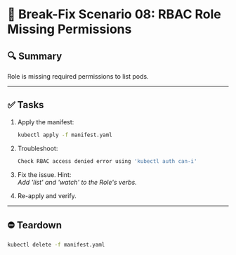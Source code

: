 # 🧩 Break-Fix Scenario 08: RBAC Role Missing Permissions

## 🔍 Summary

Role is missing required permissions to list pods.

---

## ✅ Tasks

1. Apply the manifest:  
   ```bash
   kubectl apply -f manifest.yaml
   ```

2. Troubleshoot:  
   ```bash
   Check RBAC access denied error using 'kubectl auth can-i'
   ```

3. Fix the issue. Hint:  
   _Add 'list' and 'watch' to the Role's verbs._

4. Re-apply and verify.

---

## ⛔ Teardown

```bash
kubectl delete -f manifest.yaml
```
